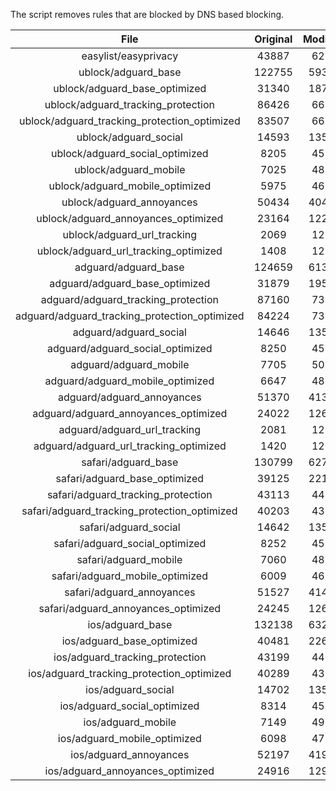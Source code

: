The script removes rules that are blocked by DNS based blocking.


| File | Original | Modified |
|:----:|:-----:|:-----:|
| easylist/easyprivacy | 43887 | 6217 |
| ublock/adguard_base | 122755 | 59334 |
| ublock/adguard_base_optimized | 31340 | 18740 |
| ublock/adguard_tracking_protection | 86426 | 6694 |
| ublock/adguard_tracking_protection_optimized | 83507 | 6652 |
| ublock/adguard_social | 14593 | 13516 |
| ublock/adguard_social_optimized | 8205 | 4538 |
| ublock/adguard_mobile | 7025 | 4857 |
| ublock/adguard_mobile_optimized | 5975 | 4660 |
| ublock/adguard_annoyances | 50434 | 40475 |
| ublock/adguard_annoyances_optimized | 23164 | 12224 |
| ublock/adguard_url_tracking | 2069 | 1228 |
| ublock/adguard_url_tracking_optimized | 1408 | 1223 |
| adguard/adguard_base | 124659 | 61339 |
| adguard/adguard_base_optimized | 31879 | 19589 |
| adguard/adguard_tracking_protection | 87160 | 7377 |
| adguard/adguard_tracking_protection_optimized | 84224 | 7304 |
| adguard/adguard_social | 14646 | 13577 |
| adguard/adguard_social_optimized | 8250 | 4582 |
| adguard/adguard_mobile | 7705 | 5037 |
| adguard/adguard_mobile_optimized | 6647 | 4830 |
| adguard/adguard_annoyances | 51370 | 41334 |
| adguard/adguard_annoyances_optimized | 24022 | 12628 |
| adguard/adguard_url_tracking | 2081 | 1238 |
| adguard/adguard_url_tracking_optimized | 1420 | 1233 |
| safari/adguard_base | 130799 | 62768 |
| safari/adguard_base_optimized | 39125 | 22115 |
| safari/adguard_tracking_protection | 43113 | 4459 |
| safari/adguard_tracking_protection_optimized | 40203 | 4389 |
| safari/adguard_social | 14642 | 13567 |
| safari/adguard_social_optimized | 8252 | 4572 |
| safari/adguard_mobile | 7060 | 4899 |
| safari/adguard_mobile_optimized | 6009 | 4693 |
| safari/adguard_annoyances | 51527 | 41423 |
| safari/adguard_annoyances_optimized | 24245 | 12696 |
| ios/adguard_base | 132138 | 63285 |
| ios/adguard_base_optimized | 40481 | 22634 |
| ios/adguard_tracking_protection | 43199 | 4467 |
| ios/adguard_tracking_protection_optimized | 40289 | 4397 |
| ios/adguard_social | 14702 | 13599 |
| ios/adguard_social_optimized | 8314 | 4586 |
| ios/adguard_mobile | 7149 | 4938 |
| ios/adguard_mobile_optimized | 6098 | 4729 |
| ios/adguard_annoyances | 52197 | 41989 |
| ios/adguard_annoyances_optimized | 24916 | 12978 |